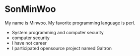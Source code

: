 SonMinWoo
======


My name is Minwoo. My favorite programming language is perl. 
* System programming and computer security
* computer security
* I have not career
* I participated opensource project named Galtron
